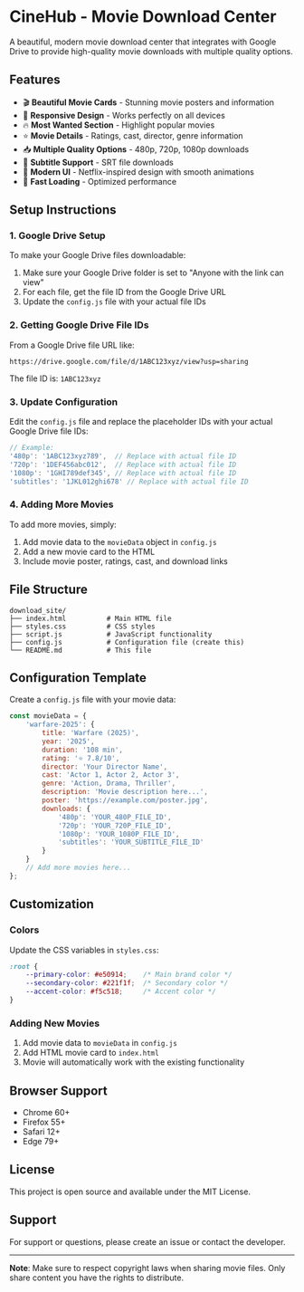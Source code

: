 # CineHub - Movie Download Center

A beautiful, modern movie download center that integrates with Google Drive to provide high-quality movie downloads with multiple quality options.

## Features

- 🎬 **Beautiful Movie Cards** - Stunning movie posters and information
- 📱 **Responsive Design** - Works perfectly on all devices
- 🔥 **Most Wanted Section** - Highlight popular movies
- ⭐ **Movie Details** - Ratings, cast, director, genre information
- 📥 **Multiple Quality Options** - 480p, 720p, 1080p downloads
- 📄 **Subtitle Support** - SRT file downloads
- 🎨 **Modern UI** - Netflix-inspired design with smooth animations
- 🚀 **Fast Loading** - Optimized performance

## Setup Instructions

### 1. Google Drive Setup

To make your Google Drive files downloadable:

1. Make sure your Google Drive folder is set to "Anyone with the link can view"
2. For each file, get the file ID from the Google Drive URL
3. Update the `config.js` file with your actual file IDs

### 2. Getting Google Drive File IDs

From a Google Drive file URL like:
```
https://drive.google.com/file/d/1ABC123xyz/view?usp=sharing
```
The file ID is: `1ABC123xyz`

### 3. Update Configuration

Edit the `config.js` file and replace the placeholder IDs with your actual Google Drive file IDs:

```javascript
// Example:
'480p': '1ABC123xyz789',  // Replace with actual file ID
'720p': '1DEF456abc012',  // Replace with actual file ID
'1080p': '1GHI789def345', // Replace with actual file ID
'subtitles': '1JKL012ghi678' // Replace with actual file ID
```

### 4. Adding More Movies

To add more movies, simply:

1. Add movie data to the `movieData` object in `config.js`
2. Add a new movie card to the HTML
3. Include movie poster, ratings, cast, and download links

## File Structure

```
download_site/
├── index.html          # Main HTML file
├── styles.css          # CSS styles
├── script.js           # JavaScript functionality
├── config.js           # Configuration file (create this)
└── README.md           # This file
```

## Configuration Template

Create a `config.js` file with your movie data:

```javascript
const movieData = {
    'warfare-2025': {
        title: 'Warfare (2025)',
        year: '2025',
        duration: '108 min',
        rating: '⭐ 7.8/10',
        director: 'Your Director Name',
        cast: 'Actor 1, Actor 2, Actor 3',
        genre: 'Action, Drama, Thriller',
        description: 'Movie description here...',
        poster: 'https://example.com/poster.jpg',
        downloads: {
            '480p': 'YOUR_480P_FILE_ID',
            '720p': 'YOUR_720P_FILE_ID', 
            '1080p': 'YOUR_1080P_FILE_ID',
            'subtitles': 'YOUR_SUBTITLE_FILE_ID'
        }
    }
    // Add more movies here...
};
```

## Customization

### Colors
Update the CSS variables in `styles.css`:
```css
:root {
    --primary-color: #e50914;    /* Main brand color */
    --secondary-color: #221f1f;  /* Secondary color */
    --accent-color: #f5c518;     /* Accent color */
}
```

### Adding New Movies
1. Add movie data to `movieData` in `config.js`
2. Add HTML movie card to `index.html`
3. Movie will automatically work with the existing functionality

## Browser Support

- Chrome 60+
- Firefox 55+
- Safari 12+
- Edge 79+

## License

This project is open source and available under the MIT License.

## Support

For support or questions, please create an issue or contact the developer.

---

**Note**: Make sure to respect copyright laws when sharing movie files. Only share content you have the rights to distribute.
